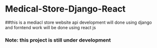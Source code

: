 # Medical-Store-Django-React

##this is a mediacl store website 
api development will done using django and forntend work will be done using react js

### Note: this project is still under development
